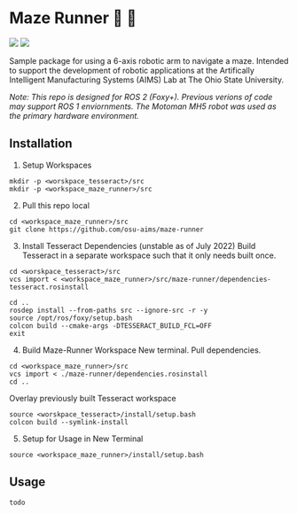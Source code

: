 # Maze Runner :robot: :runner:

<a href="https://docs.ros.org/en/foxy/index.html"><img src="https://img.shields.io/badge/ROS-Foxy-blue"/></a>
<a href="https://www.ros.org/reps/rep-2004.html"><img src="https://img.shields.io/badge/REP_2004-Quality_5-red"/></a>

Sample package for using a 6-axis robotic arm to navigate a maze. Intended to support the development of robotic applications at the Artifically Intelligent Manufacturing Systems (AIMS) Lab at The Ohio State University.

_Note: This repo is designed for ROS 2 (Foxy+). Previous verions of code may support ROS 1 enviornments._
_The Motoman MH5 robot was used as the primary hardware environment._


## Installation

1. Setup Workspaces
```
mkdir -p <worskpace_tesseract>/src
mkdir -p <workspace_maze_runner>/src
```

2. Pull this repo local
```
cd <workspace_maze_runner>/src
git clone https://github.com/osu-aims/maze-runner
```

3. Install Tesseract Dependencies (unstable as of July 2022)
Build Tesseract in a separate workspace such that it only needs built once.
```
cd <worskpace_tesseract>/src
vcs import < <workspace_maze_runner>/src/maze-runner/dependencies-tesseract.rosinstall

cd ..
rosdep install --from-paths src --ignore-src -r -y
source /opt/ros/foxy/setup.bash
colcon build --cmake-args -DTESSERACT_BUILD_FCL=OFF
exit
```

4. Build Maze-Runner Workspace
New terminal. Pull dependencies.
```
cd <workspace_maze_runner>/src
vcs import < ./maze-runner/dependencies.rosinstall
cd ..
```

Overlay previously built Tesseract workspace
```
source <worskpace_tesseract>/install/setup.bash
colcon build --symlink-install
```

5. Setup for Usage in New Terminal
```
source <workspace_maze_runner>/install/setup.bash
```


## Usage
`todo`
